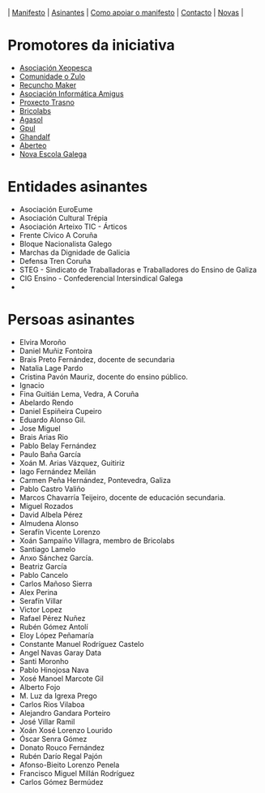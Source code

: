 |   [Manifesto](https://polo-software-libre-na-educacion-galega.github.io/Manifesto/)	|   [Asinantes](https://polo-software-libre-na-educacion-galega.github.io/Manifesto/Asinantes)	|    [Como apoiar o manifesto](https://polo-software-libre-na-educacion-galega.github.io/Manifesto/Apoiar)	|   [Contacto](https://polo-software-libre-na-educacion-galega.github.io/Manifesto/Conctacto)	| [Novas](https://polo-software-libre-na-educacion-galega.github.io/Manifesto/Novas)	|    


# Promotores da iniciativa
* [Asociación  Xeopesca ](https://www.xeopesca.gal/)
* [Comunidade o Zulo](https://www.comunidadeozulo.org/)
* [Recuncho Maker ](https://recunchomaker.org/)
* [Asociación Informática Amigus](https://www.amigus.org/) 
* [Proxecto Trasno ](http://trasno.gal/)
* [Bricolabs ](https://bricolabs.cc/)
* [Agasol  ](https://www.agasol.gal/)
* [Gpul](https://gpul.org/)
* [Ghandalf ](http://www.ghandalf.org/)
* [Aberteo ](http://www.aberteo.gal/) 
* [Nova Escola Galega](http://www.nova-escola-galega.org/)

# Entidades asinantes
+ Asociación EuroEume
+ Asociación Cultural Trépia
+ Asociación Arteixo TIC - Árticos
+ Frente Cívico A Coruña
+ Bloque Nacionalista Galego 
+ Marchas da Dignidade de Galicia
+ Defensa Tren Coruña
+ STEG - Sindicato de Traballadoras e Traballadores do Ensino de Galiza 
+ CIG Ensino - Confederencial Intersindical Galega 
+ 

# Persoas asinantes
+ Elvira Moroño 
+ Daniel Muñiz Fontoira
+ Brais Preto Fernández, docente de secundaria
+ Natalia Lage Pardo
+ Cristina Pavón Mauriz, docente do ensino público.
+ Ignacio
+ Fina Guitián Lema, Vedra, A Coruña
+ Abelardo Rendo
+ Daniel Espiñeira Cupeiro
+ Eduardo Alonso Gil.
+ Jose Miguel
+ Brais Arias Rio 
+ Pablo Belay Fernández 
+ Paulo Baña García
+ Xoán M. Arias Vázquez, Guitiriz
+ Iago Fernández Meilán
+ Carmen Peña Hernández, Pontevedra, Galiza 
+ Pablo Castro Valiño
+ Marcos Chavarría Teijeiro, docente de educación secundaria.
+ Miguel Rozados
+ David Albela Pérez
+ Almudena Alonso 
+ Serafín Vicente Lorenzo
+ Xoán Sampaíño Villagra, membro de Bricolabs
+ Santiago Lamelo
+ Anxo Sánchez García.
+ Beatriz García
+ Pablo Cancelo 
+ Carlos Mañoso Sierra
+ Alex Perina
+ Serafín Villar
+ Victor Lopez
+ Rafael Pérez Nuñez
+ Rubén Gómez Antolí
+ Eloy López Peñamaría
+ Constante Manuel Rodríguez Castelo
+ Angel Navas Garay	Data	
+ Santi Moronho
+ Pablo Hinojosa Nava
+ Xosé Manoel Marcote Gil
+ Alberto Fojo
+ M. Luz da Igrexa Prego
+ Carlos Rios Vilaboa
+ Alejandro Gandara Porteiro
+ José Villar Ramil
+ Xoán Xosé Lorenzo Lourido
+ Óscar Senra Gómez
+ Donato Rouco Fernández
+ Rubén Darío Regal Pajón
+ Afonso-Bieito Lorenzo Penela
+ Francisco Miguel Millán Rodríguez
+ Carlos Gómez Bermúdez


